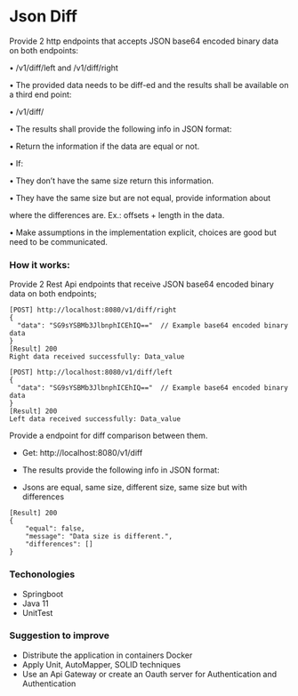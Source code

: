 # Json Diff
Provide 2 http endpoints that accepts JSON base64 encoded binary data on
both endpoints:

• /v1/diff/left and /v1/diff/right

• The provided data needs to be diff-ed and the results shall be available on a
third end point:

• /v1/diff/

• The results shall provide the following info in JSON format:

• Return the information if the data are equal or not.

• If:

• They don’t have the same size return this information.

• They have the same size but are not equal, provide information about

where the differences are. Ex.: offsets + length in the data.

• Make assumptions in the implementation explicit, choices are good but need
to be communicated.

### How it works:
Provide 2 Rest Api endpoints that receive JSON base64 encoded binary data on both endpoints;
```
[POST] http://localhost:8080/v1/diff/right
{
  "data": "SG9sYSBMb3JlbnphICEhIQ=="  // Example base64 encoded binary data
}
[Result] 200
Right data received successfully: Data_value

[POST] http://localhost:8080/v1/diff/left
{
  "data": "SG9sYSBMb3JlbnphICEhIQ=="  // Example base64 encoded binary data
}
[Result] 200
Left data received successfully: Data_value

```
Provide a endpoint for diff comparison between them.
- Get: http://localhost:8080/v1/diff
- The results provide the following info in JSON format:


- Jsons are equal, same size, different size, same size but with differences
```
[Result] 200
{
    "equal": false,
    "message": "Data size is different.",
    "differences": []
}
```

### Techonologies
- Springboot
- Java 11
- UnitTest

### Suggestion to improve
- Distribute the application in containers Docker
- Apply Unit, AutoMapper, SOLID techniques
- Use an Api Gateway or create an Oauth server for Authentication and Authentication
